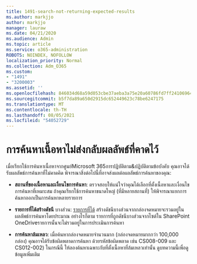 ```yaml
---
title: 1491-search-not-returning-expected-results
ms.author: markjjo
author: markjjo
manager: lauraw
ms.date: 04/21/2020
ms.audience: Admin
ms.topic: article
ms.service: o365-administration
ROBOTS: NOINDEX, NOFOLLOW
localization_priority: Normal
ms.collection: Adm_O365
ms.custom:
- "1491"
- "3200003"
ms.assetid: ''
ms.openlocfilehash: 846034d68a59d053cbe37aeba3a75e20a60786fd7ff24106964229b1deb77608
ms.sourcegitcommit: b5f7da89a650d2915dc652449623c78be6247175
ms.translationtype: MT
ms.contentlocale: th-TH
ms.lasthandoff: 08/05/2021
ms.locfileid: "54052729"
---
```

# <a name="content-search-not-returning-expected-results"></a>การค้นหาเนื้อหาไม่ส่งกลับผลลัพธ์ที่คาดไว้

เมื่อเรียกใช้การค้นหาเนื้อหาจากศูนย์Microsoft 365การปฏิบัติตาม&ปฏิบัติตามข้อบังคับ คุณอาจได้รับผลลัพธ์การค้นหาที่ไม่คาดคิด พิจารณาสิ่งต่อไปนี้ที่อาจส่งผลต่อผลลัพธ์การค้นหาของคุณ:

- **สถานที่ของเนื้อหาและเงื่อนไขการค้นหา**: ตรวจสอบให้แน่ใจว่าคุณได้เลือกที่ตั้งเนื้อหาและเงื่อนไขการค้นหาที่เหมาะสม ถ้าคุณเรียกใช้การค้นหาขนาดใหญ่ (ที่มีหลายสถานที่) ให้พิจารณาแยกการค้นหาออกเป็นการค้นหาหลายรายการ

- **รายการที่ได้สร้างดัชนี** บางส่วน:  [รายการที่ได้](https://docs.microsoft.com/microsoft-365/compliance/partially-indexed-items-in-content-search) สร้างดัชนีบางส่วนจากกล่องจดหมายจะรวมอยู่ในผลลัพธ์การค้นหาโดยประมาณ อย่างไรก็ตาม รายการที่ถูกดัชนีบางส่วนจากไซต์ใน SharePoint OneDriveรายการนั้นจะไม่รวมอยู่ในการประเมินการค้นหา

- **การค้นหาล้มเหลว**: เมื่อค้นหากล่องจดหมายจํานวนมาก (กล่องจดหมายมากกว่า 100,000 กล่อง) คุณอาจได้รับข้อผิดพลาดการค้นหา ด้วยรหัสข้อผิดพลาด เช่น CS008-009 และ CS012-002) ในกรณีนี้ ให้ลองค้นหาเฉพาะกับที่ตั้งเนื้อหาที่ล้มเหลวเท่านั้น [ดู](https://docs.microsoft.com/microsoft-365/compliance/retry-failed-content-search)บทความนี้เพื่อดูข้อมูลเพิ่มเติม
